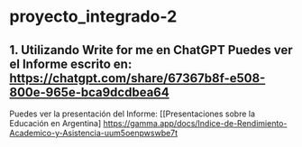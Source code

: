 # proyecto_integrado-2
## 1. Utilizando Write for me en ChatGPT Puedes ver el Informe escrito en: https://chatgpt.com/share/67367b8f-e508-800e-965e-bca9dcdbea64 
Puedes ver la presentación del Informe: [[Presentaciones sobre la Educación en Argentina] https://gamma.app/docs/Indice-de-Rendimiento-Academico-y-Asistencia-uum5oenpwswbe7t 
